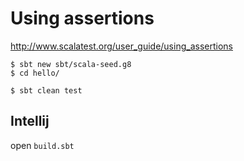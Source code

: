 # Using assertions

http://www.scalatest.org/user_guide/using_assertions

```
$ sbt new sbt/scala-seed.g8
$ cd hello/

$ sbt clean test
```

## Intellij

open `build.sbt`
